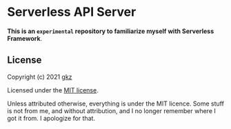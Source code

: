 # Serverless API Server
**This is an `experimental` repository to familiarize myself with Serverless Framework**.

## License
Copyright (c) 2021 [gkz](https://gkz.mit-license.org/2021)

Licensed under the [MIT license](LICENSE).

Unless attributed otherwise, everything is under the MIT licence. Some stuff is not from me, and without attribution, and I no longer remember where I got it from. I apologize for that.